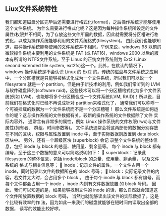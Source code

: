 ## Liux文件系统特性
我们都知道磁盘分区完毕后还需要进行格式化(format)，之后操作系统才能够使用这个文件系统。 为什么需要进行格式化呢？这是因为每种操作系统所设定的文件属性/权限并不相同，为了存放这些文件所需的数据，因此就需要将分区槽进行格式化，以成为操作系统能够利用的文件系统格式(filesystem)。
由此我们也能够知道，每种操作系统能够使用的文件系统并不相同。举例来说，windows 98 以前的微软操作系统主要利用的文件系统是 FAT (或 FAT16)，windows 2000 以后的版本有所谓的 NTFS文件系统，至于 Linux 的正统文件系统则为 Ext2 (Linux second extended file system, ext2fs)这一个。此外，在默认的情况下，windows 操作系统是不会认识 Linux 的 Ext2 的。传统的磁盘与文件系统之应用中，一个分区槽就是只能够被格式化成为一个文件系统，所以我们可以说一个 filesystem 就是一个 partition。但是由于新技术的利用，例如我们常听到的 LVM 与软件磁盘阵列(software raid)，这些技术可以将一个分区槽格式化为多个文件系统(例如 LVM)，也能够将多个分区槽合成一个文件系统(LVM, RAID)！所以说，目前我们在格式化时已经不再说成针对 partition来格式化了， 通常我们可以称呼一个可被挂载的数据为一个文件系统而不是一个分区槽喔！
那么文件系统是如何运作的呢？这与操作系统的文件数据有关。较新的操作系统的文件数据除了文件
实际内容外， 通常含有非常多的属性，例如 Linux 操作系统的文件权限(rwx)与文件属性(拥有者、
群组、时间参数等)。 文件系统通常会将这两部份的数据分别存放在不同的区块，权限与属性放置到
inode 中，至于实际数据则放置到 data block 区块中。 另外，还有一个超级区块 (superblock) 会记
录整个文件系统的整体信息，包括 inode 与 block 的总量、使用量、剩余量等。
每个 inode 与 block 都有编号，至于这三个数据的意义可以简略说明如下：
  superblock：记录此 filesystem 的整体信息，包括 inode/block 的总量、使用量、剩余量， 以及文件系统的
格式与相关信息等；
  inode：记录文件的属性，一个文件占用一个 inode，同时记录此文件的数据所在的 block 号码；
  block：实际记录文件的内容，若文件太大时，会占用多个 block 。
由于每个 inode 与 block 都有编号，而每个文件都会占用一个 inode ，inode 内则有文件数据放置
的 block 号码。 因此，我们可以知道的是，如果能够找到文件的 inode 的话，那么自然就会知道这
个文件所放置数据的 block 号码， 当然也就能够读出该文件的实际数据了。这是个比较有效率的作
法，因为如此一来我们的磁盘就能够在短时间内读取出全部的数据， 读写的效能比较好啰。